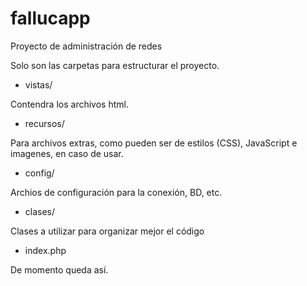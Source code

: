 # fallucapp
Proyecto de administración de redes

Solo son las carpetas para estructurar el proyecto.
- vistas/

Contendra los archivos html.

- recursos/

Para archivos extras, como pueden ser de estilos (CSS), JavaScript e imagenes, en caso de usar.

- config/

Archios de configuración para la conexión, BD, etc.

- clases/

Clases a utilizar para organizar mejor el código

- index.php

De momento queda así.
